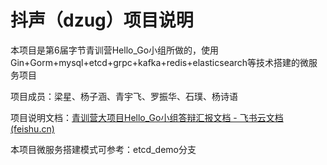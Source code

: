 # 抖声（dzug）项目说明

本项目是第6届字节青训营Hello_Go小组所做的，使用Gin+Gorm+mysql+etcd+grpc+kafka+redis+elasticsearch等技术搭建的微服务项目

项目成员：梁星、杨子涵、青宇飞、罗振华、石璞、杨诗语

项目说明文档：[‌⁣‌⁢﻿‍⁡‬⁢⁣﻿⁡⁣‬‬⁤﻿﻿⁤‌‍﻿⁤﻿⁣⁢‬‬‌‬⁢⁤﻿⁤‌﻿‬青训营大项目Hello_Go小组答辩汇报文档 - 飞书云文档 (feishu.cn)](https://imei6omh54.feishu.cn/docx/EkiJdx9BVodVSmxGDELcHRbUncy)

本项目微服务搭建模式可参考：etcd_demo分支